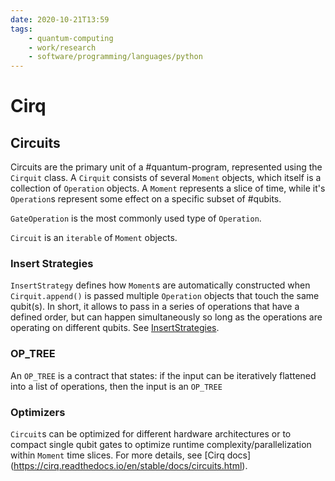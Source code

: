 ```yaml
---
date: 2020-10-21T13:59
tags:
    - quantum-computing
    - work/research
    - software/programming/languages/python
---
```


# Cirq

## Circuits

Circuits are the primary unit of a #quantum-program, represented using the
`Cirquit` class. A `Cirquit` consists of several `Moment` objects, which itself
is a collection of `Operation` objects. A `Moment` represents a slice of time,
while it's `Operation`s represent some effect on a specific subset of #qubits.

`GateOperation` is the most commonly used type of `Operation`.

`Circuit` is an `iterable` of `Moment` objects.

### Insert Strategies

`InsertStrategy` defines how `Moment`s are automatically constructed when
`Cirquit.append()` is passed multiple `Operation` objects that touch the same
qubit(s). In short, it allows to pass in a series of operations that have a
defined order, but can happen simultaneously so long as the operations are
operating on different qubits. See [InsertStrategies](https://cirq.readthedocs.io/en/stable/docs/circuits.html#InsertStrategies).

### OP_TREE

An `OP_TREE` is a contract that states: if the input can be iteratively
flattened into a list of operations, then the input is an `OP_TREE`

### Optimizers

`Circuit`s can be optimized for different hardware architectures or to compact
single qubit gates to optimize runtime complexity/parallelization within
`Moment` time slices. For more details, see [Cirq docs]
(https://cirq.readthedocs.io/en/stable/docs/circuits.html).
